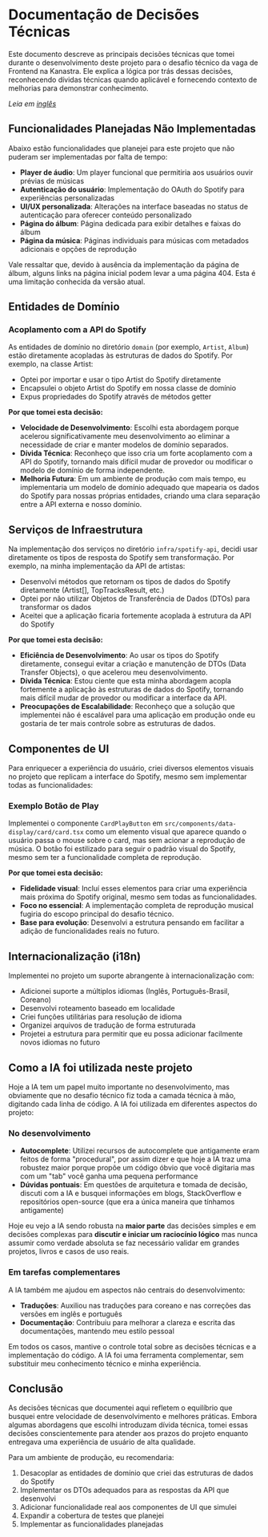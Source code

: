 # Documentação de Decisões Técnicas

Este documento descreve as principais decisões técnicas que tomei durante o desenvolvimento deste projeto para o desafio técnico da vaga de Frontend na Kanastra. Ele explica a lógica por trás dessas decisões, reconhecendo dívidas técnicas quando aplicável e fornecendo contexto de melhorias para demonstrar conhecimento.

*Leia em [inglês](technical-decisions.md)*

## Funcionalidades Planejadas Não Implementadas

Abaixo estão funcionalidades que planejei para este projeto que não puderam ser implementadas por falta de tempo:

- **Player de áudio**: Um player funcional que permitiria aos usuários ouvir prévias de músicas
- **Autenticação do usuário**: Implementação do OAuth do Spotify para experiências personalizadas
- **UI/UX personalizada**: Alterações na interface baseadas no status de autenticação para oferecer conteúdo personalizado
- **Página do álbum**: Página dedicada para exibir detalhes e faixas do álbum
- **Página da música**: Páginas individuais para músicas com metadados adicionais e opções de reprodução

Vale ressaltar que, devido à ausência da implementação da página de álbum, alguns links na página inicial podem levar a uma página 404. Esta é uma limitação conhecida da versão atual.

## Entidades de Domínio

### Acoplamento com a API do Spotify

As entidades de domínio no diretório `domain` (por exemplo, `Artist`, `Album`) estão diretamente acopladas às estruturas de dados do Spotify. Por exemplo, na classe Artist:

- Optei por importar e usar o tipo Artist do Spotify diretamente
- Encapsulei o objeto Artist do Spotify em nossa classe de domínio
- Expus propriedades do Spotify através de métodos getter

**Por que tomei esta decisão:**
- **Velocidade de Desenvolvimento**: Escolhi esta abordagem porque acelerou significativamente meu desenvolvimento ao eliminar a necessidade de criar e manter modelos de domínio separados.
- **Dívida Técnica**: Reconheço que isso cria um forte acoplamento com a API do Spotify, tornando mais difícil mudar de provedor ou modificar o modelo de domínio de forma independente.
- **Melhoria Futura**: Em um ambiente de produção com mais tempo, eu implementaria um modelo de domínio adequado que mapearia os dados do Spotify para nossas próprias entidades, criando uma clara separação entre a API externa e nosso domínio.

## Serviços de Infraestrutura

Na implementação dos serviços no diretório `infra/spotify-api`, decidi usar diretamente os tipos de resposta do Spotify sem transformação. Por exemplo, na minha implementação da API de artistas:

- Desenvolvi métodos que retornam os tipos de dados do Spotify diretamente (Artist[], TopTracksResult, etc.)
- Optei por não utilizar Objetos de Transferência de Dados (DTOs) para transformar os dados
- Aceitei que a aplicação ficaria fortemente acoplada à estrutura da API do Spotify

**Por que tomei esta decisão:**
- **Eficiência de Desenvolvimento**: Ao usar os tipos do Spotify diretamente, consegui evitar a criação e manutenção de DTOs (Data Transfer Objects), o que acelerou meu desenvolvimento.
- **Dívida Técnica**: Estou ciente que esta minha abordagem acopla fortemente a aplicação às estruturas de dados do Spotify, tornando mais difícil mudar de provedor ou modificar a interface da API.
- **Preocupações de Escalabilidade**: Reconheço que a solução que implementei não é escalável para uma aplicação em produção onde eu gostaria de ter mais controle sobre as estruturas de dados.

## Componentes de UI

Para enriquecer a experiência do usuário, criei diversos elementos visuais no projeto que replicam a interface do Spotify, mesmo sem implementar todas as funcionalidades:

### Exemplo Botão de Play

Implementei o componente `CardPlayButton` em `src/components/data-display/card/card.tsx` como um elemento visual que aparece quando o usuário passa o mouse sobre o card, mas sem acionar a reprodução de música. O botão foi estilizado para seguir o padrão visual do Spotify, mesmo sem ter a funcionalidade completa de reprodução.

**Por que tomei esta decisão:**
- **Fidelidade visual**: Incluí esses elementos para criar uma experiência mais próxima do Spotify original, mesmo sem todas as funcionalidades.
- **Foco no essencial**: A implementação completa de reprodução musical fugiria do escopo principal do desafio técnico.
- **Base para evolução**: Desenvolvi a estrutura pensando em facilitar a adição de funcionalidades reais no futuro.

## Internacionalização (i18n)

Implementei no projeto um suporte abrangente à internacionalização com:

- Adicionei suporte a múltiplos idiomas (Inglês, Português-Brasil, Coreano)
- Desenvolvi roteamento baseado em localidade
- Criei funções utilitárias para resolução de idioma
- Organizei arquivos de tradução de forma estruturada
- Projetei a estrutura para permitir que eu possa adicionar facilmente novos idiomas no futuro

## Como a IA foi utilizada neste projeto

Hoje a IA tem um papel muito importante no desenvolvimento, mas obviamente que no desafio técnico fiz toda a camada técnica à mão, digitando cada linha de código. A IA foi utilizada em diferentes aspectos do projeto:

### No desenvolvimento

- **Autocomplete**: Utilizei recursos de autocomplete que antigamente eram feitos de forma "procedural", por assim dizer e que hoje a IA traz uma robustez maior porque propõe um código óbvio que você digitaria mas com um "tab" você ganha uma pequena performance
- **Dúvidas pontuais**: Em questões de arquitetura e tomada de decisão, discuti com a IA e busquei informações em blogs, StackOverflow e repositórios open-source (que era a única maneira que tínhamos antigamente)

Hoje eu vejo a IA sendo robusta na **maior parte** das decisões simples e em decisões complexas para **discutir e iniciar um raciocínio lógico** mas nunca assumir como verdade absoluta se faz necessário validar em grandes projetos, livros e casos de uso reais.

### Em tarefas complementares

A IA também me ajudou em aspectos não centrais do desenvolvimento:

- **Traduções**: Auxiliou nas traduções para coreano e nas correções das versões em inglês e português
- **Documentação**: Contribuiu para melhorar a clareza e escrita das documentações, mantendo meu estilo pessoal

Em todos os casos, mantive o controle total sobre as decisões técnicas e a implementação do código. A IA foi uma ferramenta complementar, sem substituir meu conhecimento técnico e minha experiência.

## Conclusão

As decisões técnicas que documentei aqui refletem o equilíbrio que busquei entre velocidade de desenvolvimento e melhores práticas. Embora algumas abordagens que escolhi introduzam dívida técnica, tomei essas decisões conscientemente para atender aos prazos do projeto enquanto entregava uma experiência de usuário de alta qualidade.

Para um ambiente de produção, eu recomendaria:

1. Desacoplar as entidades de domínio que criei das estruturas de dados do Spotify
2. Implementar os DTOs adequados para as respostas da API que desenvolvi
3. Adicionar funcionalidade real aos componentes de UI que simulei
4. Expandir a cobertura de testes que planejei
5. Implementar as funcionalidades planejadas
